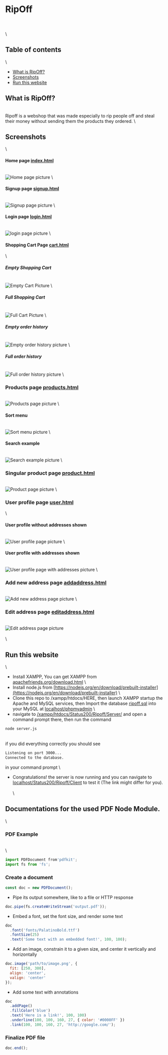 # RipOff
\
\
\
## Table of contents
\
- [What is RipOff?](#what-is-ripoff)
- [Screenshots](#screenshots)
- [Run this website](#run-this-website)
## What is RipOff?
\
Ripoff is a webshop that was made especially to rip people off and steal their money without sending them the products they ordered.
\
## Screenshots
\
#### Home page [index.html](Client/index.html)
\
![Home page picture](Screenshots/index.png)
\
#### Signup page [signup.html](Client/signup.html)
\
![Signup page picture](Screenshots/signup.png)
\
#### Login page [login.html](Client/login.html)
\
![login page picture](Screenshots/login.png)
\
#### Shopping Cart Page [cart.html](Client/cart.html)
\
##### Empty Shopping Cart
\
![Empty Cart Picture](Screenshots/emptyCart.png)
\
##### Full Shopping Cart
\
![Full Cart Picture](Screenshots/fullCart.png)
\
##### Empty order history
\
![Empty order history picture](Screenshots/emptyHistory.png)
\
##### Full order history
\
![Full order history picture](Screenshots/fullHistory.png)
\
### Products page [products.html](Client/products.html)
\
![Products page picture](Screenshots/products.png)
\
#### Sort menu
\
![Sort menu picture](Screenshots/sort.png)
\
#### Search example
\
![Search example picture](Screenshots/search.png)
\
### Singular product page [product.html](Client/product.html)
\
![Product page picture](Screenshots/product.png)
\
### User profile page [user.html](Client/user.html)
\
#### User profile without addresses shown
\
![User profile page picture](Screenshots/user.png)
\
#### User profile with addresses shown 
\
![User profile page with addresses picture](Screenshots/addresses.png)
\
### Add new address page [addaddress.html](Client/addaddress.html)
\
![Add new address page picture](Screenshots/addaddress.png)
\
### Edit address page [editaddress.html](Client/editaddress.html)
\
![Edit address page picture](Screenshots/editaddress.png)
\
\
\
## Run this website
\
- Install XAMPP, You can get XAMPP from [apachefriends.org/download.html](https://www.apachefriends.org/download.html)
\
- Install node.js from [https://nodejs.org/en/download/prebuilt-installer](https://nodejs.org/en/download/prebuilt-installer)
\
- Clone this repo to /xampp/htdocs/HERE, then launch XAMPP startup the Apache and MySQL services, then Import the database [ripoff.sql](./Server/ripoff.sql) into your MySQL at [localhost/phpmyadmin](localhost/phpmyadmin)
\
- navigate to [/xampp/htdocs/Status200/Ripoff/Server/](/xampp/htdocs/Status200/Ripoff/Server/) and open a command prompt there, then run the command
```bash
node server.js
```
\
if you did everything correctly you should see
```bash
Listening on port 3000...
Connected to the database.
```
in your command prompt
\
- Congratulations! the server is now running and you can navigate to [localhost/Status200/Ripoff/Client](localhost/Status200/Ripoff/Client) to test it (The link might differ for you).
\
\
\
## Documentations for the used PDF Node Module.
\
### PDF Example
\
\
```js
import PDFDocument from'pdfkit';
import fs from 'fs';
```
### Create a document
```js
const doc = new PDFDocument();
```
- Pipe its output somewhere, like to a file or HTTP response
```js
doc.pipe(fs.createWriteStream('output.pdf'));
```
- Embed a font, set the font size, and render some text
```js
doc
  .font('fonts/PalatinoBold.ttf')
  .fontSize(25)
  .text('Some text with an embedded font!', 100, 100);
```
- Add an image, constrain it to a given size, and center it vertically and horizontally
```js
doc.image('path/to/image.png', {
  fit: [250, 300],
  align: 'center',
  valign: 'center'
});
```
- Add some text with annotations
```js
doc
  .addPage()
  .fillColor('blue')
  .text('Here is a link!', 100, 100)
  .underline(100, 100, 160, 27, { color: '#0000FF' })
  .link(100, 100, 160, 27, 'http://google.com/');
```
### Finalize PDF file
```js
doc.end();
```

<!-- 
  -- Reverse sort order in Products.html page
  -- red noti text
  -- Top sales in index
  -- 5 categories per row in home page
  -- add product price to product.html
 -->